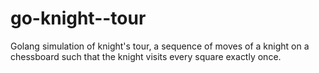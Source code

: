 # go-knight--tour
Golang simulation of knight's tour, a sequence of moves of a knight on a chessboard such that the knight visits every square exactly once.
